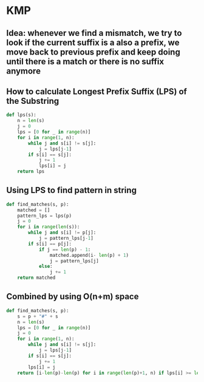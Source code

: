 # KMP

## Idea: whenever we find a mismatch, we try to look if the current suffix is a also a prefix, we move back to previous prefix and keep doing until there is a match or there is no suffix anymore

## How to calculate Longest Prefix Suffix (LPS) of the Substring
``` python
def lps(s):
    n = len(s)
    j = 0
    lps = [0 for _ in range(n)]
    for i in range(1, n):
        while j and s[i] != s[j]:
            j = lps[j-1]
        if s[i] == s[j]:
            j += 1
            lps[i] = j
    return lps
```

## Using LPS to find pattern in string
``` python
def find_matches(s, p):
    matched = []
    pattern_lps = lps(p)
    j = 0
    for i in range(len(s)):
        while j and s[i] != p[j]:
            j = pattern_lps[j-1]
        if s[i] == p[j]:
            if j == len(p) - 1:
                matched.append(i- len(p) + 1)
                j = pattern_lps[j]
            else:
                j += 1
    return matched
```

## Combined by using O(n+m) space
``` python
def find_matches(s, p):
    s = p + "#" + s
    n = len(s)
    lps = [0 for _ in range(n)]
    j = 0
    for i in range(1, n):
        while j and s[i] != s[j]:
            j = lps[j-1]
        if s[i] == s[j]:
            j += 1
        lps[i] = j
    return [i-len(p)-len(p) for i in range(len(p)+1, n) if lps[i] >= len(p)]
```
